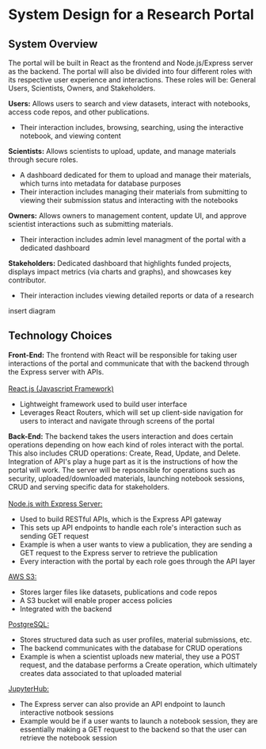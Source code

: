 # System Design for a Research Portal

## System Overview

The portal will be built in React as the frontend and Node.js/Express server as the backend. The portal will also be divided into four different roles with its respective user experience and interactions. These roles will be: General Users, Scientists, Owners, and Stakeholders. 

**Users:** Allows users to search and view datasets, interact with notebooks, access code repos, and other publications.
- Their interaction includes, browsing, searching, using the interactive notebook, and viewing content 

**Scientists:** Allows scientists to upload, update, and manage materials through secure roles. 
- A dashboard dedicated for them to upload and manage their materials, which turns into metadata for database purposes 
- Their interaction includes managing their materials from submitting to viewing their submission status and interacting with the notebooks

**Owners:** Allows owners to management content, update UI, and approve scientist interactions such as submitting materials.
- Their interaction includes admin level managment of the portal with a dedicated dashboard 

**Stakeholders:** Dedicated dashboard that highlights funded projects, displays impact metrics (via charts and graphs), and showcases key contributor. 
- Their interaction includes viewing detailed reports or data of a research

insert diagram

## Technology Choices

**Front-End:**
The frontend with React will be responsible for taking user interactions of the portal and communicate that with the backend through the Express server with APIs. <br>
<br>
<ins>React.js (Javascript Framework)</ins>
- Lightweight framework used to build user interface
- Leverages React Routers, which will set up client-side navigation for users to interact and navigate through screens of the portal

**Back-End:** 
The backend takes the users interaction and does certain operations depending on how each kind of roles interact with the portal. This also includes CRUD operations: Create, Read, Update, and Delete. Integration of API's play a huge part as it is the instructions of how the portal will work. The server will be repsonsible for operations such as security, uploaded/downloaded materials, launching notebook sessions, CRUD and serving specific data for stakeholders. <br>
<br>
<ins>Node.js with Express Server:</ins>
- Used to build RESTful APIs, which is the Express API gateway
- This sets up API endpoints to handle each role's interaction such as sending GET request
- Example is when a user wants to view a publication, they are sending a GET request to the Express server to retrieve the publication
- Every interaction with the portal by each role goes through the API layer

<ins>AWS S3:</ins>
- Stores larger files like datasets, publications and code repos
- A S3 bucket will enable proper access policies
- Integrated with the backend

<ins>PostgreSQL:</ins>
- Stores structured data such as user profiles, material submissions, etc.
- The backend communicates with the database for CRUD operations
- Example is when a scientist uploads new material, they use a POST request, and the database performs a Create operation, which ultimately creates data associated to that uploaded material

<ins>JupyterHub:</ins>
- The Express server can also provide an API endpoint to launch interactive notbook sessions
- Example would be if a user wants to launch a notebook session, they are essentially making a GET request to the backend so that the user can retrieve the notebook session

